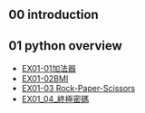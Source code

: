 ## 00 introduction
## 01 python overview
  - [EX01-01加法器](EX01_01_加法器.ipynb)
  - [EX01-02BMI](EX01_02_BMI.ipynb)
  - [EX01-03 Rock-Paper-Scissors](EX01_03_Rock_Paper_Scissors.ipynb)
  - [EX01_04_終極密碼](EX01_04_終極密碼.ipynb)
